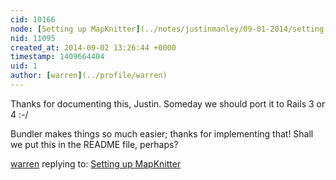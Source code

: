 ```yaml
---
cid: 10166
node: [Setting up MapKnitter](../notes/justinmanley/09-01-2014/setting-up-mapknitter)
nid: 11095
created_at: 2014-09-02 13:26:44 +0000
timestamp: 1409664404
uid: 1
author: [warren](../profile/warren)
---
```


Thanks for documenting this, Justin. Someday we should port it to Rails 3 or 4 :-/ 

Bundler makes things so much easier; thanks for implementing that! Shall we put this in the README file, perhaps?

[warren](../profile/warren) replying to: [Setting up MapKnitter](../notes/justinmanley/09-01-2014/setting-up-mapknitter)

